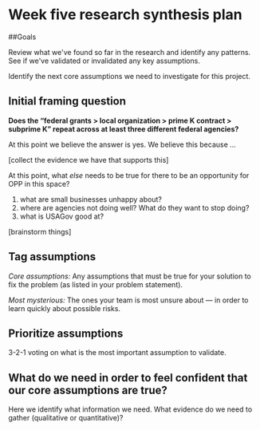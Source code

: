# Week five research synthesis plan

##Goals 

Review what we've found so far in the research and identify any patterns. See if we've validated or invalidated any key assumptions.

Identify the next core assumptions we need to investigate for this project.  

## Initial framing question

**Does the “federal grants > local organization > prime K contract > subprime K” repeat across at least three different federal agencies?**

At this point we believe the answer is yes. We believe this because …

[collect the evidence we have that supports this]

At this point, what _else_ needs to be true for there to be an opportunity for OPP in this space? 
1. what are small businesses unhappy about? 
2. where are agencies not doing well? What do they want to stop doing? 
3. what is USAGov good at? 

[brainstorm things]

## Tag assumptions

*Core assumptions:* Any assumptions that must be true for your solution to fix the problem (as listed in your problem statement).

*Most mysterious:* The ones your team is most unsure about — in order to learn quickly about possible risks.  

## Prioritize assumptions

3-2-1 voting on what is the most important assumption to validate. 

## What do we need in order to feel confident that our core assumptions are true? 

Here we identify what information we need. What evidence do we need to gather (qualitative or quantitative)? 

